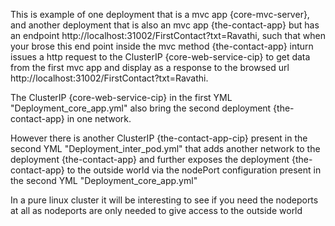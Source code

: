 This is example of one deployment that is a mvc app {core-mvc-server}, and another deployment that is also an mvc app {the-contact-app} but has an endpoint http://localhost:31002/FirstContact?txt=Ravathi, such that when your brose this end point inside the mvc method {the-contact-app} inturn issues a http request to the ClusterIP {core-web-service-cip} to get data from the first mvc app and display as a response to the browsed url  http://localhost:31002/FirstContact?txt=Ravathi.

The ClusterIP {core-web-service-cip} in the first YML "Deployment_core_app.yml" also bring the second deployment {the-contact-app} in one network.

However there is another ClusterIP {the-contact-app-cip} present in the second YML "Deployment_inter_pod.yml" that adds another network to the deployment {the-contact-app} and further exposes the deployment {the-contact-app} to the outside world via the nodePort configuration present in the second YML "Deployment_core_app.yml"

In a pure linux cluster it will be interesting to see if you need the nodeports at all  as nodeports are only needed to give access to the outside world
